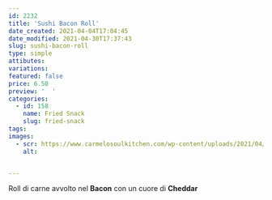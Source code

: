 ```yaml
---
id: 2232
title: 'Sushi Bacon Roll'
date_created: 2021-04-04T17:04:45
date_modified: 2021-04-30T17:37:43
slug: sushi-bacon-roll
type: simple
attibutes: 
variations:
featured: false
price: 6.50
preview: '  '
categories: 
  - id: 158
    name: Fried Snack
    slug: fried-snack
tags: 
images: 
  - scr: https://www.carmelosoulkitchen.com/wp-content/uploads/2021/04/Sushi-Bacon-Roll.png
    alt: 


---
```


<p>Roll di carne avvolto nel <strong>Bacon</strong> con un cuore di <strong>Cheddar</strong></p>

